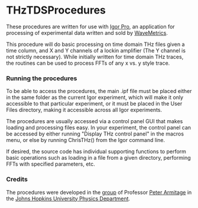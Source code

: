 # THzTDSProcedures

These procedures are written for use with [Igor Pro](https://www.wavemetrics.com/products/igorpro/igorpro.htm), an application for processing of experimental data written and sold by [WaveMetrics](https://www.wavemetrics.com/index.html).

This procedure will do basic processing on time domain THz files given a time column, and X and Y channels of a lockin amplifier (The Y channel is not strictly necessary). While initially written for time domain THz traces, the routines can be used to process FFTs of any x vs. y style trace.

### Running the procedures

To be able to access the procedures, the main .ipf file must be placed either in the same folder as the current Igor experiment, which will make it only accessible to that particular experiment, or it must be placed in the User Files directory, making it accessible across all Igor experiments. 

The procedures are usually accessed via a control panel GUI that makes loading and processing files easy. In your experiment, the control panel can be accessed by either running "Display THz control panel" in the macros menu, or else by running ChrisTHz() from the Igor command line.

If desired, the source code has individual supporting functions to perform basic operations such as loading in a file from a given directory, performing FFTs with specified parameters, etc.

### Credits

The procedures were developed in the [group](https://sites.google.com/site/nparmitagegroup/) of Professor [Peter Armitage](http://physics-astronomy.jhu.edu/directory/n-peter-armitage/) in the [Johns Hopkins University Physics Department](http://physics-astronomy.jhu.edu/).
